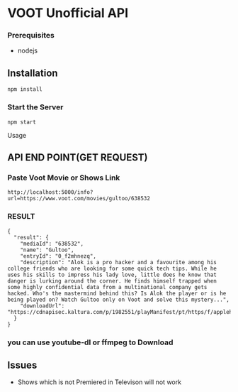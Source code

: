 # VOOT Unofficial API

### Prerequisites

- nodejs

## Installation

```
npm install
```

### Start the Server

```
npm start
```

Usage

## API END POINT(GET REQUEST)

### Paste Voot Movie or Shows Link

```
http://localhost:5000/info?url=https://www.voot.com/movies/gultoo/638532
```

### RESULT

```
{
  "result": {
    "mediaId": "638532",
    "name": "Gultoo",
    "entryId": "0_f2mhnezq",
    "description": "Alok is a pro hacker and a favourite among his college friends who are looking for some quick tech tips. While he uses his skills to impress his lady love, little does he know that danger is lurking around the corner. He finds himself trapped when some highly confidential data from a multinational company gets hacked. Who's the mastermind behind this? Is Alok the player or is he being played on? Watch Gultoo only on Voot and solve this mystery...",
    "downloadUrl": "https://cdnapisec.kaltura.com/p/1982551/playManifest/pt/https/f/applehttp/t/web/e/0_f2mhnezq"
  }
}
```

### you can use youtube-dl or ffmpeg to Download

## Issues

- Shows which is not Premiered in Televison will not work
